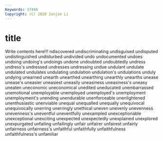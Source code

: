 ```yaml
---
Keywords: 17449
Copyright: (C) 2020 Junjie Li
---
```


# title

Write contents here!!!
ndiscovered 
undiscriminating 
undisguised
undisputed 
undistinguished 
undisturbed 
undivided 
undo 
undocumented 
undoes 
undoing 
undoing's 
undoings
undone 
undoubted 
undoubtedly 
undress 
undress's 
undressed 
undresses 
undressing 
undue 
undulant
undulate 
undulated 
undulates 
undulating 
undulation 
undulation's 
undulations 
unduly 
undying 
unearned
unearth 
unearthed 
unearthing 
unearthly 
unearths 
unease 
unease's 
uneasier 
uneasiest 
uneasily
uneasiness 
uneasiness's 
uneasy 
uneaten 
uneconomic 
uneconomical 
unedited 
uneducated 
unembarrassed 
unemotional
unemployable 
unemployed 
unemployed's 
unemployment 
unemployment's 
unending 
unendurable 
unenforceable 
unenlightened 
unenthusiastic
unenviable 
unequal 
unequalled 
unequally 
unequivocal 
unequivocally 
unerring 
unerringly 
unethical 
uneven
unevenly 
unevenness 
unevenness's 
uneventful 
uneventfully 
unexampled 
unexceptionable 
unexceptional 
unexciting 
unexpected
unexpectedly 
unexplained 
unexplored 
unexpurgated 
unfailing 
unfailingly 
unfair 
unfairer 
unfairest 
unfairly
unfairness 
unfairness's 
unfaithful 
unfaithfully 
unfaithfulness 
unfaithfulness's 
unfamiliar 
